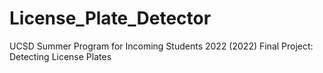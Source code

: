 # License_Plate_Detector
UCSD Summer Program for Incoming Students 2022 (2022) Final Project: Detecting License Plates
